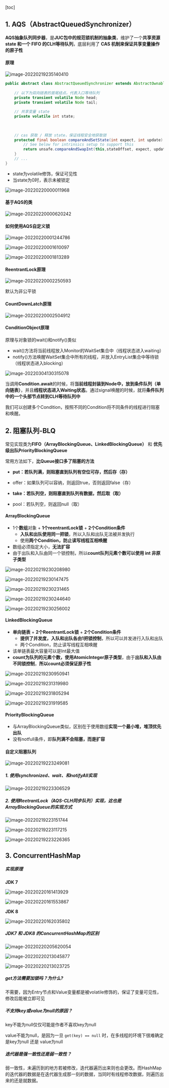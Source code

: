 [toc]

## 1. AQS（AbstractQueuedSynchronizer）

**AQS抽象队列同步器**，是**JUC包中的规范锁机制的抽象类**，维护了一个**共享资源 state 和一个 FIFO 的CLH等待队列**，底层利用了 **CAS 机制来保证共享变量操作的原子性**

#### 原理

![image-20220219235140410](images/image-20220219235140410.png)

```java
public abstract class AbstractQueuedSynchronizer extends AbstractOwnableSynchronizer implements java.io.Serializable {
    
    // 以下为双向链表的首尾结点，代表入口等待队列
    private transient volatile Node head;
    private transient volatile Node tail;
    
    // 共享变量 state
    private volatile int state;
    
    
    
    // cas 获取 / 释放 state，保证线程安全地获取锁
    protected final boolean compareAndSetState(int expect, int update) {
        // See below for intrinsics setup to support this
        return unsafe.compareAndSwapInt(this,stateOffset, expect, update);
    }
    // ...
}
```

- state为volatile修饰，保证可见性
- 当state为0时，表示未被锁定

![image-20220220000011968](images/image-20220220000011968.png)

#### 基于AQS的类

![image-20220220000620242](images/image-20220220000620242.png)

#### 如何使用AQS自定义锁

![image-20220220001244786](images/image-20220220001244786.png)

![image-20220220001610097](images/image-20220220001610097.png)

![image-20220220001813289](images/image-20220220001813289.png)

#### ReentrantLock原理

![image-20220220002250593](images/image-20220220002250593.png)

默认为非公平锁

#### CountDownLatch原理

![image-20220220002504912](images/image-20220220002504912.png)

#### ConditionObject原理

原理与对象锁的wait()和notify()类似

- wait()方法将当前线程放入Monitor的WaitSet集合中（线程状态进入waiting）
- notify()方法唤醒WaitSet集合中所有的线程，并放入EntryList集合中等待锁（线程状态进入blocking）

![image-20220304130315078](images/image-20220304130315078.png)

当调用**Condition.await**的时候，将**当前线程封装到Node中，放到条件队列（单向链表）**，并且**线程状态进入Waiting状态**。通过signal唤醒的时候，就将**条件队列中的一个头部节点转到CLH等待队列中**

我们可以创建多个Condition，按照不同的Condition将不同条件的线程进行阻塞和唤醒。







## 2. 阻塞队列-BLQ

常见实现类为**FIFO（ArrayBlockingQueue、LinkedBlockingQueue）** 和 **优先级出队PriorityBlockingQueue**

常用方法如下，**比Queue接口多了阻塞的方法**

- **put：若队列满，则阻塞直到队列有空位可存，然后存（存）**
- offer：如果队列可以容纳，则返回true，否则返回false（存）

- **take：若队列空，则阻塞直到队列有数据，然后取（取）**
- pool：若队列空，则返回null（取）

#### ArrayBlockingQueue

- 1个**数组**对象 + **1个reentrantLock锁** + **2个Condition条件**
  - **入队和出队使用同一把锁**，所以入队和出队无法被并发执行
  - 使用**两个Condition，防止读写线程互相唤醒**
- 数组必须指定大小，**无法扩容**
- 由于出队和入队由同一个锁控制，所以**count队列元素个数可以使用 int 非原子类型**

![image-20220219230208980](images/image-20220219230208980.png)

![image-20220219230147475](images/image-20220219230147475.png)

![image-20220219230231465](images/image-20220219230231465.png)

![image-20220219230244640](images/image-20220219230244640.png)

![image-20220219230256002](images/image-20220219230256002.png)

#### LinkedBlockingQueue 

- **单向链表** + **2个ReentrantLock锁** + **2个Condition条件**
  - **提供了并发度，入队和出队各由1把锁控制**，所以可以并发进行入队和出队
  - 两个Condition，防止读写线程互相唤醒
- 该单链表最大容量可以是Int最大值
- **count为队列的元素个数，使用AtomicInteger原子类型**，由于**出队和入队由不同锁控制**，**所以count必须保证原子性**

![image-20220219230950941](images/image-20220219230950941.png)

![image-20220219231319980](images/image-20220219231319980.png)

![image-20220219231805294](images/image-20220219231805294.png)

![image-20220219231919585](images/image-20220219231919585.png)



#### PriorityBlockingQueue

- 与ArrayBlockingQueue类似，区别在于使用数组**实现一个最小堆，堆顶优先出队**
- 没有notfull条件，即**队列满不会阻塞，而是扩容**



#### 自定义阻塞队列

![image-20220219223249081](images/image-20220219223249081.png)

##### 1. 使用synchronized、wait、和notifyAll实现

![image-20220219223306529](images/image-20220219223306529.png)



##### 2. 使用ReetrantLock（AQS-CLH同步队列）实现，这也是ArrayBlockingQueue的实现方式

![image-20220219223151744](images/image-20220219223151744.png)

![image-20220219223117215](images/image-20220219223117215.png)

![image-20220219223226365](images/image-20220219223226365.png)







## 3. ConcurrentHashMap

##### 实现原理

**JDK 7**

![image-20220220161413929](images/image-20220220161413929.png)

![image-20220220161553867](images/image-20220220161553867.png)

**JDK 8** 

![image-20220220162035802](images/image-20220220162035802.png)

##### JDK7 和 JDK8 的ConcurrentHashMap的区别

![image-20220220205620054](images/image-20220220205620054.png)

![image-20220220213045877](images/image-20220220213045877.png)

![image-20220220213023725](images/image-20220220213023725.png)

##### get方法需要加锁吗？为什么?

不需要，因为Entry节点和Value变量都是被volatile修饰的，保证了变量可见性，修改后能被立即可见

##### 不支持key或value为null的原因？

key不能为null仅仅可能是作者不喜欢key为null

value不能为null，是因为一旦 `get(key) == null` 时，在多线程的环境下很难确定是key为null 还是 value为null

##### 迭代器是强一致性还是弱一致性？

弱一致性，未遍历到的地方若被修改，迭代器遍历出来则也会更改。而HashMap的迭代器的数据是在迭代器生成那一刻的数据，当同时有线程修改数据，则遍历出来的还是就数据。

